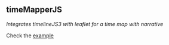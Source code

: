 ## timeMapperJS

*Integrates timelineJS3 with leaflet for a time map with narrative*

Check the [example](http://www.loicdutrieux.com/timeMapperJS/)